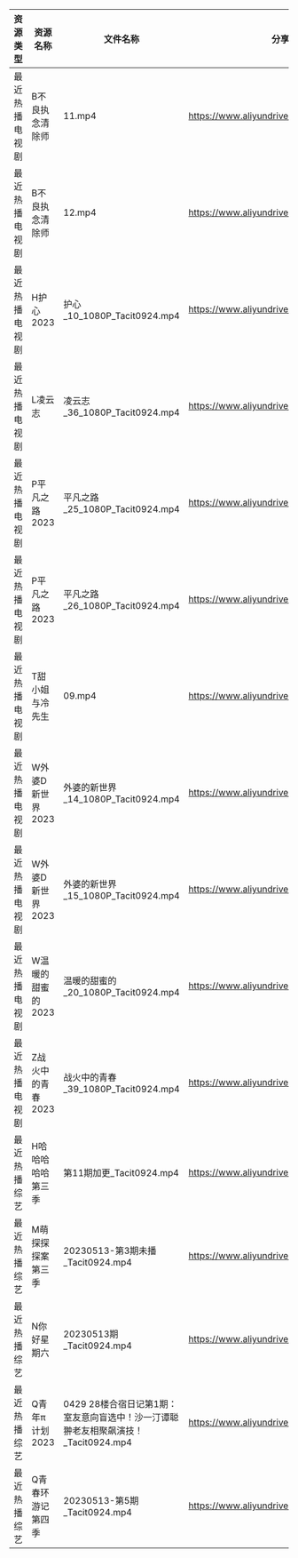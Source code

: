 | 资源类型    | 资源名称        | 文件名称                                                 | 分享链接                                      | 更新时间       |
| ------- | ----------- | ---------------------------------------------------- | ----------------------------------------- | ---------- |
| 最近热播电视剧 | B不良执念清除师    | 11.mp4                                               | https://www.aliyundrive.com/s/fntDgnPzsJU | 2023-05-14 |
| 最近热播电视剧 | B不良执念清除师    | 12.mp4                                               | https://www.aliyundrive.com/s/fntDgnPzsJU | 2023-05-14 |
| 最近热播电视剧 | H护心2023     | 护心_10_1080P_Tacit0924.mp4                            | https://www.aliyundrive.com/s/9HkxgS4UCNB | 2023-05-14 |
| 最近热播电视剧 | L凌云志        | 凌云志_36_1080P_Tacit0924.mp4                           | https://www.aliyundrive.com/s/FEVCQhpEYaC | 2023-05-14 |
| 最近热播电视剧 | P平凡之路2023   | 平凡之路_25_1080P_Tacit0924.mp4                          | https://www.aliyundrive.com/s/VK54DLWTfFp | 2023-05-14 |
| 最近热播电视剧 | P平凡之路2023   | 平凡之路_26_1080P_Tacit0924.mp4                          | https://www.aliyundrive.com/s/VK54DLWTfFp | 2023-05-14 |
| 最近热播电视剧 | T甜小姐与冷先生    | 09.mp4                                               | https://www.aliyundrive.com/s/2nMQp859Cmw | 2023-05-14 |
| 最近热播电视剧 | W外婆D新世界2023 | 外婆的新世界_14_1080P_Tacit0924.mp4                        | https://www.aliyundrive.com/s/Yg3Ce5TJoMj | 2023-05-14 |
| 最近热播电视剧 | W外婆D新世界2023 | 外婆的新世界_15_1080P_Tacit0924.mp4                        | https://www.aliyundrive.com/s/Yg3Ce5TJoMj | 2023-05-14 |
| 最近热播电视剧 | W温暖的甜蜜的2023 | 温暖的甜蜜的_20_1080P_Tacit0924.mp4                        | https://www.aliyundrive.com/s/jwz9SCbEiy3 | 2023-05-14 |
| 最近热播电视剧 | Z战火中的青春2023 | 战火中的青春_39_1080P_Tacit0924.mp4                        | https://www.aliyundrive.com/s/nBi7cscYEpa | 2023-05-14 |
| 最近热播综艺  | H哈哈哈哈哈第三季   | 第11期加更_Tacit0924.mp4                                 | https://www.aliyundrive.com/s/kpCJHLKnv9R | 2023-05-14 |
| 最近热播综艺  | M萌探探探案第三季   | 20230513-第3期未播_Tacit0924.mp4                         | https://www.aliyundrive.com/s/S7KWk25DgnD | 2023-05-14 |
| 最近热播综艺  | N你好星期六      | 20230513期_Tacit0924.mp4                              | https://www.aliyundrive.com/s/QGPr3eRo3pE | 2023-05-14 |
| 最近热播综艺  | Q青年π计划2023  | 0429 28楼合宿日记第1期：室友意向盲选中！沙一汀谭聪翀老友相聚飙演技！_Tacit0924.mp4 | https://www.aliyundrive.com/s/wFtB9fCP8xC | 2023-05-14 |
| 最近热播综艺  | Q青春环游记第四季   | 20230513-第5期_Tacit0924.mp4                           | https://www.aliyundrive.com/s/YcPwXPmrXec | 2023-05-14 |
